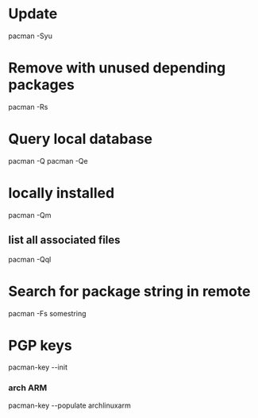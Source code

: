# Update
pacman -Syu
# Remove with unused depending packages
pacman -Rs

# Query local database
pacman -Q
pacman -Qe
# locally installed
pacman -Qm
## list all associated files
pacman -Qql

# Search for package string in remote
pacman -Fs somestring


# PGP keys
pacman-key --init
### arch ARM
pacman-key --populate archlinuxarm
